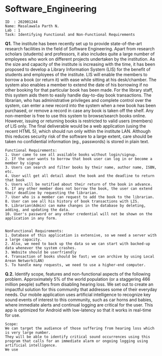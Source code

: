 # Software_Engineering

	ID  : 202001244
	Name: Masalawala Parth N.
	Lab : 1
	Task: Identifying Functional and Non-Functional Requirements

**Q1.**
The institute has been recently set up to provide state-of-the-art research facilities in the
field of Software Engineering. Apart from research scholars (students) and professors, it also
includes quite a large number of employees who work on different projects undertaken by
the institution.
As the size and capacity of the institute is increasing with the time, it has been proposed to
develop a Library Information System (LIS) for the benefit of students and employees of the
institute. LIS will enable the members to borrow a book (or return it) with ease while sitting
at his desk/chamber. The system also enables a member to extend the date of his borrowing
if no other booking for that particular book has been made. For the library staff, this system
aids them to easily handle day-to-day book transactions. The librarian, who has
administrative privileges and complete control over the system, can enter a new record into
the system when a new book has been purchased, or remove a record in case any book is
taken off the shelf. Any non-member is free to use this system to browse/search books
online. However, issuing or returning books is restricted to valid users (members) of LIS only.
The final deliverable would be a web application (using the recent HTML 5), which should
run only within the institute LAN. Although this reduces security risk of the software to a
large extent, care should be taken no confidential information (eg., passwords) is stored in
plain text.

    Functional Requirements:
    1. User came to see all available books without login/signup.
    2. If the user wants to borrow that book user can log in or become a member by signup 
    3. Users can search and filter books by their name, author name, ISBN, etc.
    4. User will get all detail about the book and the deadline to return that book
    5. Users will be notified about their return of the book in advance.
    6. If any other member does not borrow the book, the user can extend their deadline by requesting the librarian.
    7. User who is a member can request to add the book to the librarian.
    8. User can see all his history of book transactions with LIS.
    9. Librarian(Admin) can make changes in the database by deleting, adding, and updating the data.
    10. User's password or any other credential will not be shown on the application in any form.
    

    NonFunctional Requirements:
    1. Database of this application is extensive, so we need a server with a large capacity.
    2. Also, we need to back up the data so we can start with backed-up data whenever the system crashes.
    3. Website should be userfriendly
    4. Transaction of books should be fast; we can archive by using Local Arean Network(LAN)
    5. To handle many requests, we need to use a higher-end computer.
    
    
 **Q.2.**
 Identify scope, features and non-functional aspects of the following problem.
Approximately 5% of the world population (or a staggering 466 million people) suffers from
disabling hearing loss. We set out to create an impactful solution for this community that
addresses some of their everyday needs. Our mobile application uses artificial intelligence to
recognize key sound events of interest to this community, such as car horns and babies,
where immediate alerts and continual logging are critical for the user. This app is optimized
for Android with low-latency so that it works in real-time for use.

    Scope:
    We can target the audience of those suffering from hearing loss which is very large number. 
    They will be able to identify critical sound occurrences using this program that calls for an immediate alarm or ongoing logging using artificial intelligence.
    We use 

